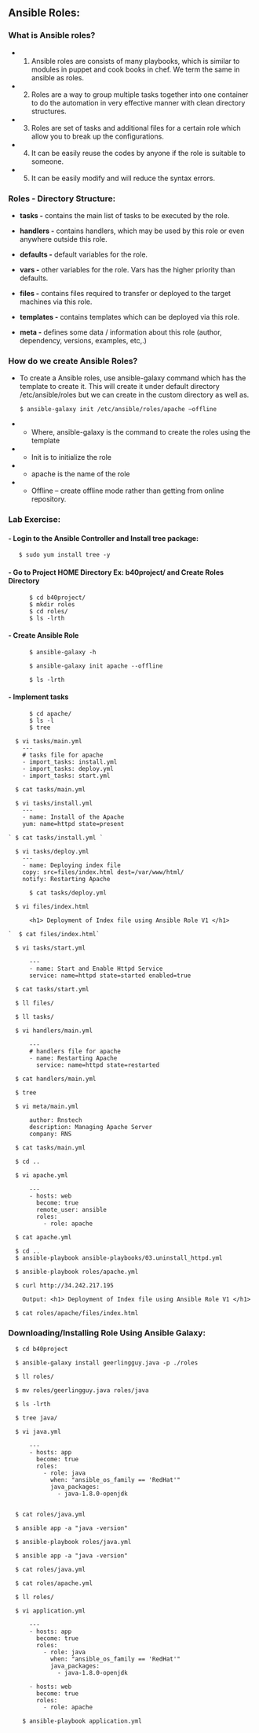## Ansible Roles:

### What is Ansible roles?

-   1.	Ansible roles are consists of many playbooks, which is similar to modules in puppet and cook books in chef. We term the same in ansible as roles.
-   2.	Roles are a way to group multiple tasks together into one container to do the automation in very effective manner with clean directory structures.
-   3.	Roles are set of tasks and additional files for a certain role which allow you to break up the configurations.
-   4.	It can be easily reuse the codes by anyone if the role is suitable to someone.
-   5.	It can be easily modify and will reduce the syntax errors.


### Roles - Directory Structure:

-   **tasks -** contains the main list of tasks to be executed by the role.

-   **handlers -** contains handlers, which may be used by this role or even anywhere outside this role. 

-   **defaults -** default variables for the role.

-   **vars -** other variables for the role. Vars has the higher priority than defaults.

-   **files -** contains files required to transfer or deployed to the target machines via this role.

-   **templates -** contains templates which can be deployed via this role.

-   **meta -** defines some data / information about this role (author, dependency, versions, examples, etc,.)


### How do we create Ansible Roles?

- To create a Ansible roles, use ansible-galaxy command which has the template to create it. This will create it under default directory /etc/ansible/roles but we can create in the custom directory as well as.

    ```$ ansible-galaxy init /etc/ansible/roles/apache –offline```

- - Where, ansible-galaxy is the command to create the roles using the template

- - Init is to initialize the role

- - apache is the name of the role

- - Offline – create offline mode rather than getting from online repository.

### Lab Exercise:

####  - Login to the Ansible Controller and Install tree package:

```   $ sudo yum install tree -y```

####  - Go to Project HOME Directory Ex: b40project/ and Create Roles Directory

```
      $ cd b40project/
      $ mkdir roles
      $ cd roles/
      $ ls -lrth
```

#### - Create Ansible Role

```
      $ ansible-galaxy -h

      $ ansible-galaxy init apache --offline

      $ ls -lrth
```
  
#### - Implement tasks
```
      $ cd apache/
      $ ls -l
      $ tree      
```
      $ vi tasks/main.yml
        ---
        # tasks file for apache
        - import_tasks: install.yml
        - import_tasks: deploy.yml
        - import_tasks: start.yml

```   $ cat tasks/main.yml ```

      $ vi tasks/install.yml
        ---
        - name: Install of the Apache
        yum: name=httpd state=present

    ` $ cat tasks/install.yml `

      $ vi tasks/deploy.yml
        ---
        - name: Deploying index file
        copy: src=files/index.html dest=/var/www/html/
        notify: Restarting Apache

`      $ cat tasks/deploy.yml`

      $ vi files/index.html

          <h1> Deployment of Index file using Ansible Role V1 </h1>

    `  $ cat files/index.html`

      $ vi tasks/start.yml

          ---
          - name: Start and Enable Httpd Service
          service: name=httpd state=started enabled=true

      $ cat tasks/start.yml

      $ ll files/

      $ ll tasks/

      $ vi handlers/main.yml

          ---
          # handlers file for apache
          - name: Restarting Apache
            service: name=httpd state=restarted

      $ cat handlers/main.yml

      $ tree

      $ vi meta/main.yml

          author: Rnstech
          description: Managing Apache Server
          company: RNS

      $ cat tasks/main.yml

      $ cd ..

      $ vi apache.yml

          ---
          - hosts: web
            become: true
            remote_user: ansible
            roles:
              - role: apache

      $ cat apache.yml

      $ cd ..
      $ ansible-playbook ansible-playbooks/03.uninstall_httpd.yml

      $ ansible-playbook roles/apache.yml

      $ curl http://34.242.217.195

        Output: <h1> Deployment of Index file using Ansible Role V1 </h1>

      $ cat roles/apache/files/index.html


### Downloading/Installing Role Using Ansible Galaxy:

      $ cd b40project

      $ ansible-galaxy install geerlingguy.java -p ./roles

      $ ll roles/

      $ mv roles/geerlingguy.java roles/java

      $ ls -lrth

      $ tree java/

      $ vi java.yml

          ---
          - hosts: app
            become: true
            roles:
              - role: java
                when: "ansible_os_family == 'RedHat'"
                java_packages:
                  - java-1.8.0-openjdk


      $ cat roles/java.yml

      $ ansible app -a "java -version"

      $ ansible-playbook roles/java.yml

      $ ansible app -a "java -version"

      $ cat roles/java.yml

      $ cat roles/apache.yml

      $ ll roles/

      $ vi application.yml

          ---
          - hosts: app
            become: true
            roles:
              - role: java
                when: "ansible_os_family == 'RedHat'"
                java_packages:
                  - java-1.8.0-openjdk

          - hosts: web
            become: true
            roles:
              - role: apache

        $ ansible-playbook application.yml
